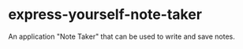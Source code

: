# express-yourself-note-taker
An application "Note Taker" that can be used to write and save notes.
